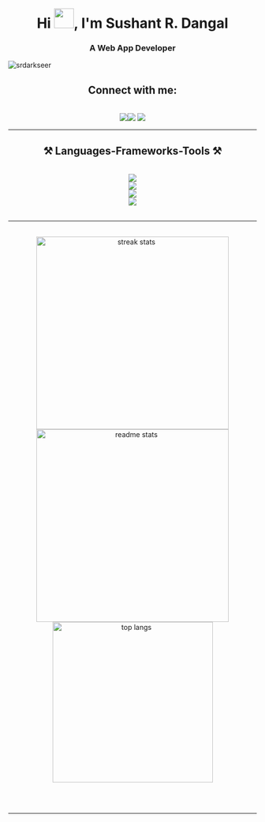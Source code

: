 <h1 align="center">Hi <img src="https://media2.giphy.com/media/w1OBpBd7kJqHrJnJ13/giphy.gif?cid=6c09b952zbbomxizw4ctx7hznw7jklv0ijom0ou8vfu5tydz&rid=giphy.gif&ct=s" width="40">, I'm Sushant R. Dangal</h1>
<h3 align="center">A Web App Developer</h3>


<p align="left"> <img src="https://komarev.com/ghpvc/?username=srdarkseer&label=Profile%20views&color=0e75b6&style=flat" alt="srdarkseer" /> </p>

<h2 align="center">Connect with me:</h2>
<br/>
<div align="center">
    <a href="mailto:srdarkseer@gmail.com" target="_blank">
    <img src="https://img.shields.io/badge/Gmail-333333?style=for-the-badge&logo=gmail&logoColor=red" target="_blank />
  </a>
<a href="https://linkedin.com/in/srdarkseer" target="_blank"><img src="https://img.shields.io/badge/LinkedIn-0077B5?style=for-the-badge&logo=linkedin&logoColor=white" target="_blank" /></a>
<a href="https://twitter.com/srdarkseer" target="_blank"><img src="https://img.shields.io/badge/Twitter-000?style=for-the-badge&logo=twitter&logoColor=white" target="_blank" /></a>
</div>

<hr/>
 
<h2 align="center">⚒️ Languages-Frameworks-Tools ⚒️</h2>
<br/>
<div align="center">
    <img src="https://skillicons.dev/icons?i=react,next,vite,redux,mui,tailwind" /><br>
    <img src="https://skillicons.dev/icons?i=htmx,html,css,javascript,typescript,bootstrap,styledcomponents" /><br />
    <img src="https://skillicons.dev/icons?i=sass,gatsby,emotion,alpinejs,express,nodejs,mongodb,jest,graphql" /><br />
    <img src="https://skillicons.dev/icons?i=postman,vscode,figma,git,vercel,netlify" /><br />
</div>

<br/>
<hr/>
<br>
<div align=center>
  <img width=390 src="https://streak-stats.demolab.com/?user=srdarkseer&count_private=true&theme=react&border_radius=10" alt="streak stats"/>
  <img width=390 src="https://github-readme-stats-salesp07.vercel.app/api?username=srdarkseer&count_private=true&show_icons=true&theme=react&rank_icon=github&border_radius=10" alt="readme stats" />
  <br/>
  <img width=325 align="center" src="https://github-readme-stats.vercel.app/api/top-langs/?username=srdarkseer&hide=HTML&langs_count=8&layout=compact&theme=react&border_radius=10&size_weight=0.5&count_weight=0.5&exclude_repo=github-readme-stats" alt="top langs" />
</div>

<br/><br/>
<hr/>

<br/>



